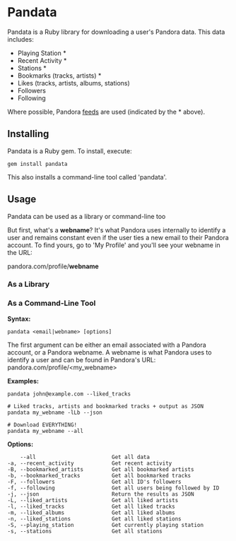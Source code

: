 # Pandata

Pandata is a Ruby library for downloading a user's Pandora data. This data includes:

- Playing Station *
- Recent Activity *
- Stations *
- Bookmarks (tracks, artists) *
- Likes (tracks, artists, albums, stations)
- Followers
- Following

Where possible, Pandora [feeds][1] are used (indicated by the * above).

## Installing

Pandata is a Ruby gem. To install, execute:

    gem install pandata

This also installs a command-line tool called 'pandata'.

## Usage

Pandata can be used as a library or command-line too

But first, what's a **webname**? It's what Pandora uses internally to identify a user and remains constant even if the user ties a new email to their Pandora account.
To find yours, go to 'My Profile' and you'll see your webname in the URL:

pandora.com/profile/**webname**

### As a Library



### As a Command-Line Tool





**Syntax:**

    pandata <email|webname> [options]

The first argument can be either an email associated with a Pandora account, or
a Pandora webname. A webname is what Pandora uses to identify a user and
can be found in Pandora's URL: pandora.com/profile/\<my_webname\>

**Examples:**

    pandata john@example.com --liked_tracks

    # Liked tracks, artists and bookmarked tracks + output as JSON
    pandata my_webname -lLb --json
    
    # Download EVERYTHING!
    pandata my_webname --all

**Options:**

        --all                        Get all data
    -a, --recent_activity            Get recent activity
    -B, --bookmarked_artists         Get all bookmarked artists
    -b, --bookmarked_tracks          Get all bookmarked tracks
    -F, --followers                  Get all ID's followers
    -f, --following                  Get all users being followed by ID
    -j, --json                       Return the results as JSON
    -L, --liked_artists              Get all liked artists
    -l, --liked_tracks               Get all liked tracks
    -m, --liked_albums               Get all liked albums
    -n, --liked_stations             Get all liked stations
    -S, --playing_station            Get currently playing station
    -s, --stations                   Get all stations


[1]: http://www.pandora.com/feeds
